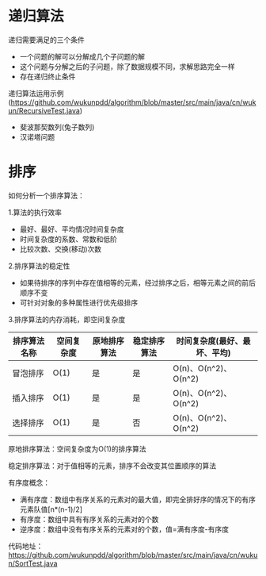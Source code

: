 # 递归算法
递归需要满足的三个条件
- 一个问题的解可以分解成几个子问题的解
- 这个问题与分解之后的子问题，除了数据规模不同，求解思路完全一样
- 存在递归终止条件

递归算法运用示例(https://github.com/wukunpdd/algorithm/blob/master/src/main/java/cn/wukun/RecursiveTest.java)
- 斐波那契数列(兔子数列)
- 汉诺塔问题

# 排序
如何分析一个排序算法：

1.算法的执行效率
- 最好、最好、平均情况时间复杂度
- 时间复杂度的系数、常数和低阶
- 比较次数、交换(移动)次数

2.排序算法的稳定性
- 如果待排序的序列中存在值相等的元素，经过排序之后，相等元素之间的前后顺序不变
- 可针对对象的多种属性进行优先级排序

3.排序算法的内存消耗，即空间复杂度

排序算法名称 | 空间复杂度 |  原地排序算法 | 稳定排序算法 | 时间复杂度(最好、最坏、平均)  
-|-|-|-|-
冒泡排序 | O(1) | 是 | 是 | O(n)、O(n^2)、O(n^2)
插入排序 | O(1) | 是 | 是 | O(n)、O(n^2)、O(n^2)
选择排序 | O(1) | 是 | 否 | O(n)、O(n^2)、O(n^2)

原地排序算法：空间复杂度为O(1)的排序算法

稳定排序算法：对于值相等的元素，排序不会改变其位置顺序的算法

有序度概念：
- 满有序度：数组中有序关系的元素对的最大值，即完全排好序的情况下的有序元素队值[n*(n-1)/2]
- 有序度：数组中具有有序关系的元素对的个数
- 逆序度：数组中没有有序关系的元素对的个数，值=满有序度-有序度

代码地址：https://github.com/wukunpdd/algorithm/blob/master/src/main/java/cn/wukun/SortTest.java
